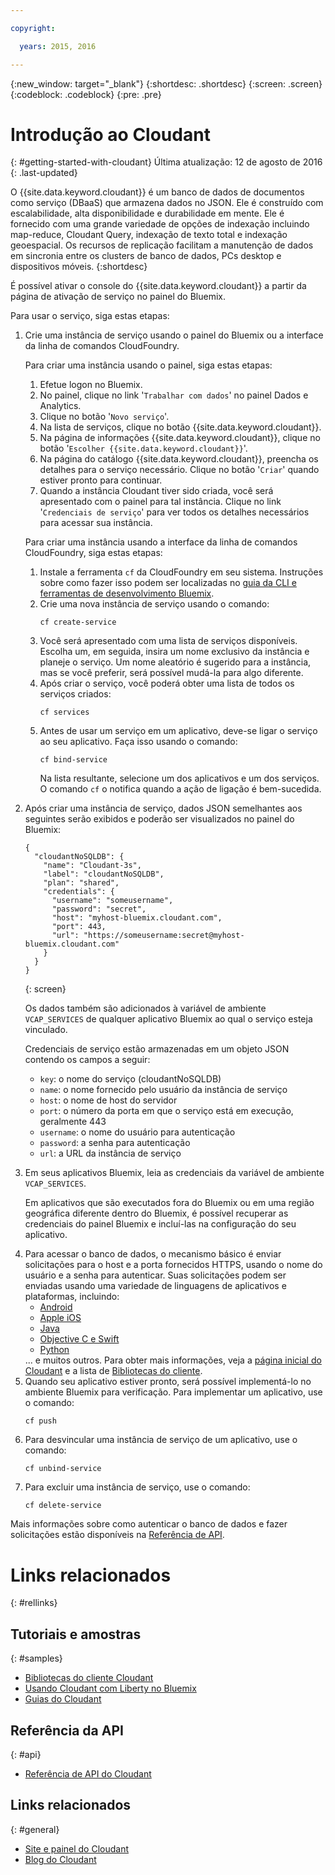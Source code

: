 ```yaml
---

copyright:

  years: 2015, 2016

---
```


{:new_window: target="_blank"}
{:shortdesc: .shortdesc}
{:screen: .screen}
{:codeblock: .codeblock}
{:pre: .pre}

# Introdução ao Cloudant
{: #getting-started-with-cloudant}
Última atualização: 12 de agosto de 2016
{: .last-updated}

O {{site.data.keyword.cloudant}} é um banco de dados de documentos como serviço
(DBaaS) que armazena dados no JSON.
Ele é construído com escalabilidade, alta disponibilidade e durabilidade em mente.
Ele é fornecido com uma grande variedade de opções de indexação incluindo map-reduce,
Cloudant Query, indexação de texto total e indexação geoespacial.
Os recursos de replicação facilitam a manutenção de dados em sincronia entre os
clusters de banco de dados, PCs desktop e dispositivos móveis.
{:shortdesc}

É possível ativar o console do {{site.data.keyword.cloudant}} a partir da página
de ativação de serviço no painel do Bluemix.

Para usar o serviço, siga estas etapas:
<ol>
<li>Crie uma instância de serviço usando o painel do Bluemix ou
a interface da linha de comandos CloudFoundry.
<p>Para criar uma instância usando o painel, siga estas etapas:
<ol>
<li>Efetue logon no Bluemix.</li>
<li>No painel, clique no link '<code>Trabalhar com dados</code>' no painel
Dados e Analytics.</li>
<li>Clique no botão '<code>Novo serviço</code>'.</li>
<li>Na lista de serviços, clique no botão {{site.data.keyword.cloudant}}.</li>
<li>Na página de informações {{site.data.keyword.cloudant}},
clique no botão '<code>Escolher {{site.data.keyword.cloudant}}</code>'.</li>
<li>Na página do catálogo {{site.data.keyword.cloudant}},
preencha os detalhes para o serviço necessário.
Clique no botão '<code>Criar</code>' quando estiver pronto para continuar.</li>
<li>Quando a instância Cloudant tiver sido criada, você será apresentado com o painel
para tal instância.
Clique no link '<code>Credenciais de serviço</code>' para ver todos os detalhes necessários
para acessar sua instância.</li>
</ol>
</p>
<p>Para criar uma instância usando a interface da linha de comandos CloudFoundry,
siga estas etapas:
<ol>
<li>Instale a ferramenta <code>cf</code> da CloudFoundry em seu sistema.
Instruções sobre como fazer isso podem ser localizadas no <a href="https://console.ng.bluemix.net/docs/cli/index.html">guia da CLI e ferramentas de desenvolvimento Bluemix</a>.</li>
<li>Crie uma nova instância de serviço usando o comando:<br/>
<pre><code>cf create-service</code></pre></li>
<li>Você será apresentado com uma lista de serviços disponíveis.
Escolha um, em seguida, insira um nome exclusivo da instância e
planeje o serviço.
Um nome aleatório é sugerido para a instância, mas se você preferir, será
possível mudá-la para algo diferente. </li>
<li>Após criar o serviço, você poderá obter uma lista de todos os serviços criados:<br/>
<pre><code>cf services</code></pre></li>
<li>Antes de usar um serviço em um aplicativo, deve-se ligar o serviço ao seu aplicativo.
Faça isso usando o comando:<br/>
<pre><code>cf bind-service</code></pre>
Na lista resultante, selecione um dos aplicativos e um dos serviços.
O comando <code>cf</code> o notifica quando a ação de ligação é bem-sucedida.</li>
</ol>
</p>
</li>
<li><p>Após criar uma instância de serviço, dados JSON semelhantes aos seguintes serão
exibidos e poderão ser visualizados no painel do Bluemix:<br/>
<pre><code>{
  "cloudantNoSQLDB": {
    "name": "Cloudant-3s",
    "label": "cloudantNoSQLDB",
    "plan": "shared",
    "credentials": {
      "username": "someusername",
      "password": "secret",
      "host": "myhost-bluemix.cloudant.com",
      "port": 443,
      "url": "https://someusername:secret@myhost-bluemix.cloudant.com"
    }
  }
}</code></pre></p>
{: screen}
<p>Os dados também são adicionados à variável de ambiente <code>VCAP_SERVICES</code> de qualquer aplicativo Bluemix ao qual o serviço esteja vinculado.</p>
<p>Credenciais de serviço estão armazenadas em um objeto JSON contendo os campos a seguir:
<ul>
<li><code>key</code>: o nome do serviço (cloudantNoSQLDB)</li>
<li><code>name</code>: o nome fornecido pelo usuário da instância de serviço</li>
<li><code>host</code>: o nome de host do servidor</li>
<li><code>port</code>: o número da porta em que o serviço está em execução, geralmente 443</li>
<li><code>username</code>: o nome do usuário para autenticação</li>
<li><code>password</code>: a senha para autenticação</li>
<li><code>url</code>: a URL da instância de serviço</li>
</ul></li>
<li><p>Em seus aplicativos Bluemix, leia as credenciais da variável de ambiente
<code>VCAP_SERVICES</code>.</p>
<p>Em aplicativos que são executados fora do Bluemix ou em uma região geográfica diferente
dentro do Bluemix, é possível recuperar as credenciais do painel Bluemix e incluí-las na
configuração do seu aplicativo.</p>
</li>
<li>Para acessar o banco de dados, o mecanismo básico é enviar solicitações para o host
e a porta fornecidos HTTPS, usando o nome do usuário e a senha para autenticar.
Suas solicitações podem ser enviadas usando uma variedade de linguagens de aplicativos
e plataformas, incluindo:
<ul>
<li><a href="https://github.com/cloudant/sync-android">Android</a></li>
<li><a href="https://github.com/cloudant/CDTDatastore">Apple iOS</a></li>
<li><a href="https://github.com/cloudant/java-cloudant">Java</a></li>
<li><a href="https://github.com/cloudant/objective-cloudant">Objective C e Swift</a></li>
<li><a href="https://github.com/cloudant/python-cloudant">Python</a></li>
</ul>
... e muitos outros.
Para obter mais informações, veja a <a href="https://cloudant.com/for-developers/">página
inicial do Cloudant</a> e a lista de <a href="http://docs.cloudant.com/libraries.html">Bibliotecas
do cliente</a>.
</li>
<li>Quando seu aplicativo estiver pronto, será possível implementá-lo no ambiente
Bluemix para verificação.
Para implementar um aplicativo, use o comando:<br/>
<pre><code>cf push</code></pre></li>
<li>Para desvincular uma instância de serviço de um aplicativo,
use o comando:<br/>
<pre><code>cf unbind-service</code></pre></li>
<li>Para excluir uma instância de serviço, use
o comando:<br/>
<pre><code>cf delete-service</code></pre></li>
</ol>

Mais informações sobre como autenticar o banco de dados e fazer solicitações estão disponíveis na [Referência de API](https://docs.cloudant.com/api.html).

# Links relacionados
{: #rellinks}

## Tutoriais e amostras
{: #samples}

* [Bibliotecas do cliente Cloudant](https://docs.cloudant.com/libraries.html)
* [Usando Cloudant com Liberty no Bluemix](https://developer.ibm.com/bluemix/2014/07/08/cloudant_on_bluemix/)
* [Guias do Cloudant](https://docs.cloudant.com/guides.html)

## Referência da API
{: #api}

* [Referência de API do Cloudant](https://docs.cloudant.com/api.html)

## Links relacionados
{: #general}

* [Site e painel do Cloudant](https://cloudant.com/)
* [Blog do Cloudant](https://cloudant.com/blog)
